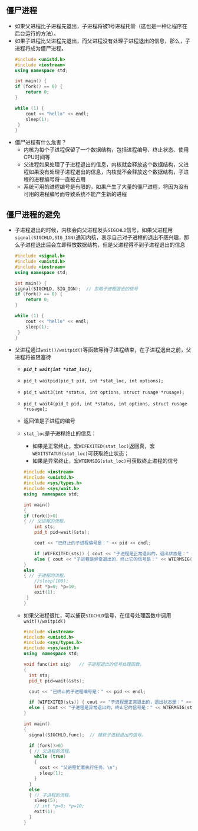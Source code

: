 ## **僵尸进程**
- 如果父进程比子进程先退出，子进程将被1号进程托管（这也是一种让程序在后台运行的方法）。
- 如果子进程比父进程先退出，而父进程没有处理子进程退出的信息，那么，子进程将成为僵尸进程。
    ```c++
    #include <unistd.h>
    #include <iostream>
    using namespace std;

    int main() {
    if (fork() == 0) {
        return 0;
    }

    while (1) {
        cout << "hello" << endl;
        sleep(1);
     }
    }
    ```
- 僵尸进程有什么危害？
    - 内核为每个子进程保留了一个数据结构，包括进程编号、终止状态、使用CPU时间等
    - 父进程如果处理了子进程退出的信息，内核就会释放这个数据结构，父进程如果没有处理子进程退出的信息，内核就不会释放这个数据结构，子进程的进程编号将一直被占用
    - 系统可用的进程编号是有限的，如果产生了大量的僵尸进程，将因为没有可用的进程编号而导致系统不能产生新的进程

## **僵尸进程的避免**
- 子进程退出的时候，内核会向父进程发头`SIGCHLD`信号，如果父进程用`signal(SIGCHLD,SIG_IGN)`通知内核，表示自己对子进程的退出不感兴趣，那么子进程退出后会立即释放数据结构，但是父进程得不到子进程退出的信息
    ```c++
    #include <signal.h>
    #include <unistd.h>
    #include <iostream>
    using namespace std;

    int main() {
    signal(SIGCHLD, SIG_IGN);  // 忽略子进程退出的信号
    if (fork() == 0) {
        return 0;
    }

    while (1) {
        cout << "hello" << endl;
        sleep(1);
     }
    }
    ```
- 父进程通过`wait()/waitpid()`等函数等待子进程结束，在子进程退出之前，父进程将被阻塞待
    - ***`pid_t wait(int *stat_loc);`***
    - `pid_t waitpid(pid_t pid, int *stat_loc, int options);`
    - `pid_t wait3(int *status, int options, struct rusage *rusage);`
    - `pid_t wait4(pid_t pid, int *status, int options, struct rusage *rusage);`
    - 返回值是子进程的编号
    - `stat_loc`是子进程终止的信息：
        - 如果是正常终止，宏`WIFEXITED(stat_loc)`返回真，宏`WEXITSTATUS(stat_loc)`可获取终止状态；
        - 如果是异常终止，宏`WTERMSIG(stat_loc)`可获取终止进程的信号

        ```c++
        #include <iostream>
        #include <unistd.h>
        #include <sys/types.h>
        #include <sys/wait.h>
        using  namespace std;
        
        int main()
        {
        if (fork()>0)
        { // 父进程的流程。
            int sts;
            pid_t pid=wait(&sts);
        
            cout << "已终止的子进程编号是：" << pid << endl;
        
            if (WIFEXITED(sts)) { cout << "子进程是正常退出的，退出状态是：" << WEXITSTATUS(sts) << endl; }
            else { cout << "子进程是异常退出的，终止它的信号是：" << WTERMSIG(sts) << endl; }
        }
        else
        { // 子进程的流程。
            //sleep(100);
            int *p=0; *p=10;
            exit(1);
         }
        }
        ```

    - 如果父进程很忙，可以捕获`SIGCHLD`信号，在信号处理函数中调用`wait()/waitpid()`

        ```c++
        #include <iostream>
        #include <unistd.h>
        #include <sys/types.h>
        #include <sys/wait.h>
        using  namespace std;
        
        void func(int sig)   // 子进程退出的信号处理函数。
        {
          int sts;
          pid_t pid=wait(&sts);
        
          cout << "已终止的子进程编号是：" << pid << endl;
        
          if (WIFEXITED(sts)) { cout << "子进程是正常退出的，退出状态是：" << WEXITSTATUS(sts) << endl; }
          else { cout << "子进程是异常退出的，终止它的信号是：" << WTERMSIG(sts) << endl; }
        }
        
        int main()
        {
          signal(SIGCHLD,func);  // 捕获子进程退出的信号。
        
          if (fork()>0)
          { // 父进程的流程。
            while (true)
            {
              cout << "父进程忙着执行任务。\n";
              sleep(1);
            }
          }
          else
          { // 子进程的流程。
            sleep(5);
            // int *p=0; *p=10;
            exit(1);
          }
        }
        
        ```